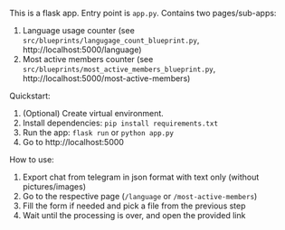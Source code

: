 This is a flask app. Entry point is `app.py`.
Contains two pages/sub-apps:
1. Language usage counter (see `src/blueprints/langugage_count_blueprint.py`, http://localhost:5000/language)
2. Most active members counter (see `src/blueprints/most_active_members_blueprint.py`, http://localhost:5000/most-active-members)

Quickstart:
1. (Optional) Create virtual environment.
2. Install dependencies: `pip install requirements.txt`
3. Run the app: `flask run` or `python app.py`
4. Go to http://localhost:5000

How to use:
1. Export chat from telegram in json format with text only (without pictures/images)
2. Go to the respective page (`/language` or `/most-active-members`)
3. Fill the form if needed and pick a file from the previous step
4. Wait until the processing is over, and open the provided link